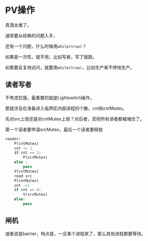 # PV操作

真滴太难了。

通常要从经典的问题入手，

还有一个问题，什么时候用`while(true)`？

如果是一次性，就不用，比如写者，写了就跑，

如果要反复地访问，就要用`while(true)`，比如生产者不停地生产。

## 读者写者

不考虑饥饿，最重要的就是Lightswitch操作。

那就涉及在准备进入临界区内部进程的个数，cnt和cntMutex。

先对src上锁还是对cntMutex上锁？对后者，否则所有读者都被堵住了。

第一个读者要申请srcMutex，最后一个读者要释放

```python
reader:
    P(cntMutex)
    cnt += 1
    if cnt == 1:
        P(scrMutex)
    else :
        pass
    V(cntMutex)
    read src
    P(cntMutex)
    cnt -=1
    if cnt == 0:
        V(srcMutex)
    else:
        pass
```

## 闸机

或者说是barrier，特点是，一旦某个进程来了，那么其他进程都要等待。
